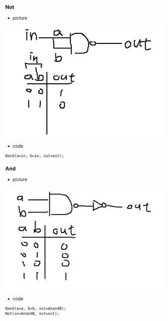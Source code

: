 ### Not 
* picture

![](picture/Not.png)

* code

```
Nand(a=in, b=in, out=out);
```
### And
* picture

![](picture/And.png)

* code

```
Nand(a=a, b=b, out=AnandB);
Not(in=AnandB, out=out);
```
